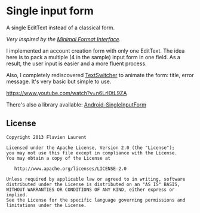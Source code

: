 Single input form
===============

A single EditText instead of a classical form.

_Very inspired by the [Minimal Format Interface][1]._

I implemented an account creation form with only one EditText. The idea here is to pack a multiple (4 in the sample) input form in one field. As a result, the user input is easier and a more fluent process.

Also, I completely rediscovered [TextSwitcher][2] to animate the form: title, error message. It's very basic but simple to use.

https://www.youtube.com/watch?v=n6LrI0tL9ZA

There's also a library available: [Android-SingleInputForm][3]

License
-----------

    Copyright 2013 Flavien Laurent

    Licensed under the Apache License, Version 2.0 (the "License");
    you may not use this file except in compliance with the License.
    You may obtain a copy of the License at

       http://www.apache.org/licenses/LICENSE-2.0

    Unless required by applicable law or agreed to in writing, software
    distributed under the License is distributed on an "AS IS" BASIS,
    WITHOUT WARRANTIES OR CONDITIONS OF ANY KIND, either express or implied.
    See the License for the specific language governing permissions and
    limitations under the License.
    
    

[1]: https://github.com/codrops/MinimalForm
[2]: http://developer.android.com/reference/android/widget/TextSwitcher.html
[3]: https://github.com/HeinrichReimer/Android-SingleInputForm
